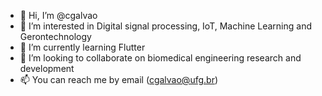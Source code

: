 - 👋 Hi, I’m @cgalvao
- 👀 I’m interested in Digital signal processing, IoT, Machine Learning and Gerontechnology
- 🌱 I’m currently learning Flutter
- 💞️ I’m looking to collaborate on biomedical engineering research and development
- 📫 You can reach me by email (cgalvao@ufg.br)

<!---
cgalvao/cgalvao is a ✨ special ✨ repository because its `README.md` (this file) appears on your GitHub profile.
You can click the Preview link to take a look at your changes.
--->
